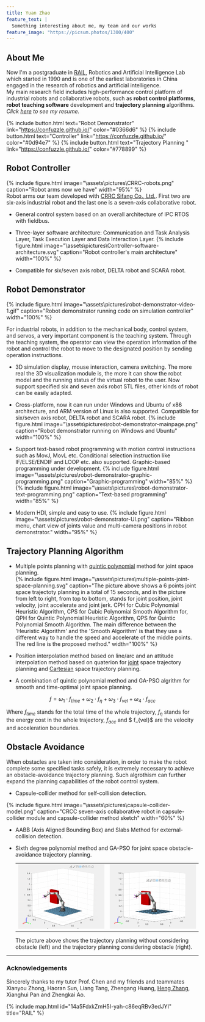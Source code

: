 ```yaml
---
title: Yuan Zhao
feature_text: |
  Something interesting about me, my team and our works
feature_image: "https://picsum.photos/1300/400"
---
```

## About Me
Now I'm a postgraduate in [RAIL](https://rail.tongji.edu.cn/main.htm), Robotics and Artificial Intelligence Lab which started in 1990 and is one of the earliest laboratories in China engaged in the research of robotics and artificial intelligence.  
My main research field includes high-performance control platform of industrial robots and collaborative robots, such as **robot control platforms**, **robot teaching software** development and **trajectory planning** algorithms.  
_Click [here](https://confuzzle.github.io/resume/) to see my resume._

{% include button.html text="Robot Demonstrator" link="https://confuzzle.github.io/" color="#0366d6" %}  {% include button.html text="Controller" link="https://confuzzle.github.io/" color="#0d94e7" %}   {% include button.html text="Trajectory Planning " link="https://confuzzle.github.io/" color="#778899" %} 

## Robot Controller
{% include figure.html image="\assets\pictures\CRRC-robots.png" caption="Robot arms now we have" width="95%" %}  
Robot arms our team developed with [CRRC Sifang Co., Ltd.](https://www.crrcgc.cc/en). First two are six-axis industrial robot and the last one is a seven-axis collaborative robot.

+ General control system based on an overall architecture of IPC RTOS with fieldbus.  
+ Three-layer software architecture: Communication and Task Analysis Layer, Task Execution Layer and Data Interaction Layer.
{% include figure.html image="\assets\pictures\Controller-software-architecture.svg" caption="Robot controller's main architecture" width="100%" %}  

+ Compatible for six/seven axis robot, DELTA robot and SCARA robot.

## Robot Demonstrator  
{% include figure.html image="\assets\pictures\robot-demonstrator-video-1.gif" caption="Robot demonstrator running code on simulation controller" width="100%" %}  

For industrial robots, in addition to the mechanical body, control system, and servos, a very important component is the teaching system. Through the teaching system, the operator can view the operation information of the robot and control the robot to move to the designated position by sending operation instructions.  

+ 3D simulation display, mouse interaction, camera switching. The more real the 3D visualization module is, the more it can show the robot model and the running status of the virtual robot to the user. Now support specified six and seven axis robot STL files, other kinds of robot can be easily adapted.   
+ Cross-platform, now it can run under Windows and Ubuntu of x86 architecture, and ARM version of Linux is also supported. Compatible for six/seven axis robot, DELTA robot and SCARA robot.
{% include figure.html image="\assets\pictures\robot-demonstrator-mainpage.png" caption="Robot demonstrator running on Windows and Ubuntu" width="100%" %}  

+ Support text-based robot programming with motion control instructions such as MovJ, MovL etc. Conditional selection instruction like IF/ELSE/ENDIF and LOOP etc. also supported. Graphic-based programming under development.
{% include figure.html image="\assets\pictures\robot-demonstrator-graphic-programming.png" caption="Graphic-programming" width="85%" %}  
{% include figure.html image="\assets\pictures\robot-demonstrator-text-programming.png" caption="Text-based programming" width="85%" %}  

+ Modern HDI, simple and easy to use.
{% include figure.html image="\assets\pictures\robot-demonstrator-UI.png" caption="Ribbon menu, chart view of joints value and multi-camera positions in robot demonstrator." width="95%" %}  

## Trajectory Planning Algorithm
+ Multiple points planning with [quintic polynomial](_posts/2021-06-03-path-planning-quintic-polynomial.md) method for joint space planning.  
{% include figure.html image="\assets\pictures\multiple-points-joint-space-planning.svg" caption="The picture above shows a 6 points joint space trajectoty planning in a total of 15 seconds, and in the picture from left to right, from top to bottom, stands for joint position, joint velocity, joint accelerate and joint jerk.  CPH for Cubic Polynomial Heuristic Algorithm, CPS for Cubic Polynomial Smooth Algorithm for, QPH for Quintic Polynomial Heuristic Algorithm, QPS for Quintic Polynomial Smooth Algorithm. The main difference between the 'Heuristic Algorithm' and the 'Smooth Algorithm' is that they use a different way to handle the speed and accelerate of the middle points. The red line is the proposed method." width="100%" %}  

+ Position interpolation method based on line/arc and an attitude interpolation method based on quaterion for [joint](_posts/2020-12-29-path-planning-abc.md) space trajectory planning and [Cartesian](_posts/2020-12-31-path-planning-abc(2).md) space trajectory planning.  
+ A combination of quintic polynomial method and GA-PSO algrithm for smooth and time-optimal joint space planning.  

$$
f=\omega_{1} \cdot f_{time} +\omega_{2} \cdot f_{\eta}+\omega_{3} \cdot f_{vel}+\omega_{4} \cdot f_{acc}
$$

Where $f_{time}$ stands for the total time of the whole trajectory, $f_{\eta}$ stands for the energy cost in the whole trajectory, $f_{acc}$ and $ f_{vel}$ are the velocity and acceleration boundaries.  

## Obstacle Avoidance
When obstacles are taken into consideration, in order to make the robot complete some specified tasks safely, it is extremely necessary to achieve an obstacle-avoidance trajectory planning. Such algrothism can further expand the planning capabilities of the robot control system.  
+ Capsule-collider method for self-collision detection.  
  
{% include figure.html image="\assets\pictures\capsule-collider-model.png" caption="CRCC seven-axis collaborative robot in capsule-collider module and capsule-collider method sketch" width="60%" %}  

+ AABB (Axis Aligned Bounding Box) and Slabs Method for external-collision detection.  
+ Sixth degree polynomial method and GA-PSO for joint space obstacle-avoidance trajectory planning.  
  <table><tr>
  <td><img src="assets\pictures\joint-space-obstacle-avoidance-trajectory-1.gif" border=0></td>
  <td><img src="assets\pictures\joint-space-obstacle-avoidance-trajectory-2.gif" border=0></td>
  </tr></table>  

  The picture above shows the trajectory planning without considering obstacle (left) and the trajectory planning considering obstacle (right).  

----  
### Acknowledgements  
  
Sincerely thanks to my tutor Prof. Chen and my friends and teammates Xianyou Zhong, Haoran Sun, Liang Tang, Zhengang Huang, [Heng Zhang](https://jack-sherman01.github.io/heng.github.io/), Xianghui Pan and Zhengkai Ao.  

{% include map.html id="14a5FdxkZmH5I-yah-c86eqRBv3edJYI" title="RAIL" %}
